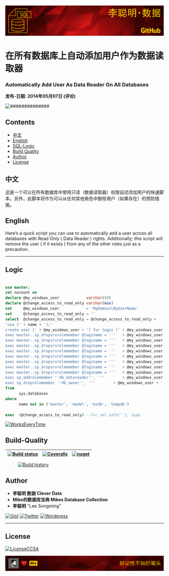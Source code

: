 ![CLEVER DATA GIT REPO](https://github.com/congmingshuju/git-resources/blob/master/images/0-clever-data-github.png "李聪明 数据")


# 在所有数据库上自动添加用户作为数据读取器
### Automatically Add User As Data Reader On All Databases
**发布-日期:  2014年05月07日 (评论)**

![##############](images/image0012.png?raw=true "#######")

## Contents

- [中文](#中文)
- [English](#English)
- [SQL-Logic](#Logic)
- [Build Quality](#Build-Quality)
- [Author](#Author)
- [License](#License) 


## 中文
这是一个可以在所有数据库中使用只读（数据读取器）权限自动添加用户的快速脚本。另外，此脚本将作为可以从任何其他角色中删除用户（如果存在）的预防措施。


## English
Here’s a quick script you can use to automatically add a user across all databases with Read Only ( Data Reader ) rights. Additionally; this script will remove the user ( if it exists ) from any of the other roles just as a precaution.

---
## Logic
```SQL

use master;
set nocount on
declare @my_windows_user			varchar(50)
declare @change_access_to_read_only	varchar(max)
set 	@my_windows_user        	= 'MyDomain\MyUserName'
set 	@change_access_to_read_only = ''
select  @change_access_to_read_only = @change_access_to_read_only +
'use [' + name + '];'                                                                                               + char(10) + '
create user [' + @my_windows_user + '] for login [' + @my_windows_user + '];'                           + char(10) + '
exec master..sp_dropsrvrolemember @loginame = '''   + @my_windows_user + ''',   @rolename   = ''bulkadmin'';'   + char(10) + '
exec master..sp_dropsrvrolemember @loginame = '''   + @my_windows_user + ''',   @rolename   = ''dbcreator'';'   + char(10) + '
exec master..sp_dropsrvrolemember @loginame = '''   + @my_windows_user + ''',   @rolename   = ''diskadmin'';'   + char(10) + '
exec master..sp_dropsrvrolemember @loginame = '''   + @my_windows_user + ''',   @rolename   = ''processadmin'';'    + char(10) + '
exec master..sp_dropsrvrolemember @loginame = '''   + @my_windows_user + ''',   @rolename   = ''securityadmin'';'   + char(10) + '
exec master..sp_dropsrvrolemember @loginame = '''   + @my_windows_user + ''',   @rolename   = ''serveradmin'';' + char(10) + '
exec master..sp_dropsrvrolemember @loginame = '''   + @my_windows_user + ''',   @rolename   = ''setupadmin'';'      + char(10) + '
exec master..sp_dropsrvrolemember @loginame = '''   + @my_windows_user + ''',   @rolename   = ''sysadmin'';'    + char(10) + '
exec sp_addrolemember ''db_datareader'', '''        + @my_windows_user + ''';'                      + char(10) + '
exec sp_droprolemember ''db_owner'', '''        + @my_windows_user + ''';'                          + char(10) + char(10)                   
from
      sys.databases
where
      name not in ('master', 'model', 'msdb', 'tempdb')
 
exec  (@change_access_to_read_only) --for xml path(''), type

```

[![WorksEveryTime](https://forthebadge.com/images/badges/60-percent-of-the-time-works-every-time.svg)](https://shitday.de/)

## Build-Quality 
| [![Build status](https://ci.appveyor.com/api/projects/status/pjxh5g91jpbh7t84?svg=true)](https://ci.appveyor.com/project/tygerbytes/resourcefitness) | [![Coveralls](https://coveralls.io/repos/github/tygerbytes/ResourceFitness/badge.svg?branch=master)](https://coveralls.io/github/tygerbytes/ResourceFitness?branch=master) | [![nuget](https://img.shields.io/nuget/v/TW.Resfit.Core.svg?style=flat-square)](https://www.nuget.org/packages/TW.Resfit.Core/) |
|-|-|-|

>[![Build history](https://buildstats.info/appveyor/chart/tygerbytes/resourcefitness)](https://ci.appveyor.com/project/tygerbytes/resourcefitness/history)


## Author

- **李聪明 数据 Clever Data**
- **Mike的数据库宝典 Mikes Database Collection**
- **李聪明** "Lee Songming"

[![Gist](https://img.shields.io/badge/Gist-李聪明数据-<COLOR>.svg)](https://gist.github.com/congmingshuju)
[![Twitter](https://img.shields.io/badge/Twitter-mike的数据库宝典-<COLOR>.svg)](https://twitter.com/mikesdatawork?lang=en)
[![Wordpress](https://img.shields.io/badge/Wordpress-mike的数据库宝典-<COLOR>.svg)](https://mikesdatawork.wordpress.com/)

---
## License
[![LicenseCCSA](https://img.shields.io/badge/License-CreativeCommonsSA-<COLOR>.svg)](https://creativecommons.org/share-your-work/licensing-types-examples/)

![Lee Songming](https://github.com/congmingshuju/git-resources/blob/master/images/clever-data-gist-z5.png "李聪明 数据")

